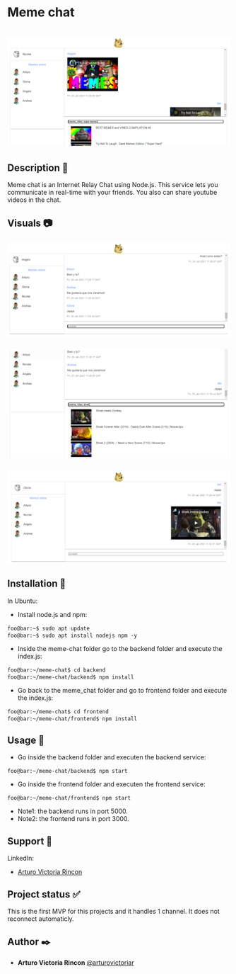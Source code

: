 # Meme chat

# ![Meme chat](assets/meme-chat.png)

## Description :book:

Meme chat is an Internet Relay Chat using Node.js. This service lets you communicate in real-time with your friends. You also can share youtube videos in the chat.

## Visuals :camera:

### ![Meme chat](assets/messages-meme-chat.png)
### ![Meme chat](assets/youtube-meme-chat.png)
### ![Meme chat](assets/send-youtube-meme-chating.png)

## Installation :floppy_disk:

In Ubuntu:

- Install node.js and npm:

```console
foo@bar:~$ sudo apt update
foo@bar:~$ sudo apt install nodejs npm -y
```

- Inside the meme-chat folder go to the backend folder and execute the index.js:

```console
foo@bar:~/meme-chat$ cd backend
foo@bar:~/meme-chat/backend$ npm install
```

- Go back to the meme_chat folder and go to frontend folder and execute the index.js:

```console
foo@bar:~/meme-chat$ cd frontend
foo@bar:~/meme-chat/frontend$ npm install
```

## Usage :open_file_folder:

- Go inside the backend folder and executen the backend service:

```console
foo@bar:~/meme-chat/backend$ npm start
```

- Go inside the frontend folder and executen the frontend service:

```console
foo@bar:~/meme-chat/frontend$ npm start
```
- Note1: the backend runs in port 5000.
- Note2: the frontend runs in port 3000.

## Support :email:

LinkedIn:

- [Arturo Victoria Rincon](https://www.linkedin.com/in/arturovictoriar/)

## Project status :white_check_mark:

This is the first MVP for this projects and it handles 1 channel. It does not reconnect automaticly.

## Author :black_nib:

* **Arturo Victoria Rincon** [@arturovictoriar](https://github.com/arturovictoriar)
